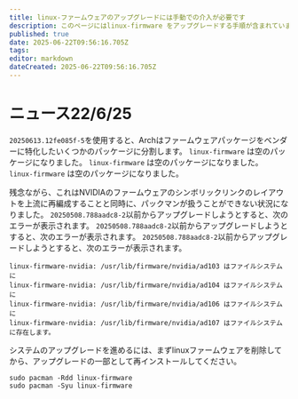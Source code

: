```yaml
---
title: linux-ファームウェアのアップグレードには手動での介入が必要です
description: このページにはlinux-firmware をアップグレードする手順が含まれています
published: true
date: 2025-06-22T09:56:16.705Z
tags:
editor: markdown
dateCreated: 2025-06-22T09:56:16.705Z
---
```


# ニュース22/6/25

`20250613.12fe085f-5`を使用すると、Archはファームウェアパッケージをベンダーに特化したいくつかのパッケージに分割します。 `linux-firmware` は空のパッケージになりました。 `linux-firmware` は空のパッケージになりました。 `linux-firmware` は空のパッケージになりました。

残念ながら、これはNVIDIAのファームウェアのシンボリックリンクのレイアウトを上流に再編成することと同時に、パックマンが扱うことができない状況になりました。 `20250508.788aadc8-2`以前からアップグレードしようとすると、次のエラーが表示されます。 `20250508.788aadc8-2`以前からアップグレードしようとすると、次のエラーが表示されます。 `20250508.788aadc8-2`以前からアップグレードしようとすると、次のエラーが表示されます。

```
linux-firmware-nvidia: /usr/lib/firmware/nvidia/ad103 はファイルシステムに
linux-firmware-nvidia: /usr/lib/firmware/nvidia/ad104 はファイルシステムに
linux-firmware-nvidia: /usr/lib/firmware/nvidia/ad106 はファイルシステムに
linux-firmware-nvidia: /usr/lib/firmware/nvidia/ad107 はファイルシステムに存在します。
```

システムのアップグレードを進めるには、まずlinuxファームウェアを削除してから、アップグレードの一部として再インストールしてください。

```
sudo pacman -Rdd linux-firmware
sudo pacman -Syu linux-firmware
```